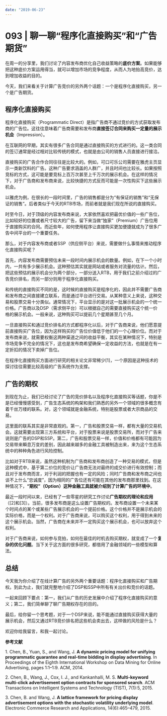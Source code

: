 ```yaml
---
date: "2019-06-23"
---  
```

      
# 093 | 聊一聊“程序化直接购买”和“广告期货”
在周一的分享里，我们讨论了内容发布商优化自己收益策略的**底价方案**。如果能够把这种底价方案运用得当，就可以增加市场的竞争程度，从而人为地抬高竞价，达到增加收益的目的。

今天，我们来看关于计算广告竞价的另外两个话题：一个是程序化直接购买，另一个是广告期货。

## 程序化直接购买

程序化直接购买（Programmatic Direct）是指广告商不通过竞价的方式获取发布商的广告位。这往往意味着广告商需要和发布商**直接签订合同来购买一定量的展示机会**（Impression）。

在互联网的早期，其实有很多广告合同是通过直接购买的方式进行的。这一类合同的签订通常是经过相对比较传统的模式，也就是由公司的销售人员直接进行接洽。

直接购买的广告合作合同往往是比较大的。例如，可口可乐公司需要在雅虎主页显示一类新饮料的广告。这种广告要求涵盖的人群广，并且时间也比较长。如果按照竞标的方式，这可能是要竞标上百万次甚至上千万次的展示机会。在这样的情况下，对于广告商和发布商来说，比较快捷的方式反而可能是一次性购买下这些展示机会。

以雅虎为例，在很长的一段时间里，广告的销售都是分为“有保证的销售”和“无保证的销售”。后者类似于今天的RTB市场，而前者就是我们现在所说的直接购买。

<!-- [[[read_end]]] -->

时至今日，对于顶级的内容发布商来说，大家依然喜欢把最优价值的一些广告位，比如较好的位置或者尺寸较大的广告，留下来当做“独家”（Premium）广告位用于直接购买的合同。而近些年，如何使用程序让直接购买更加便捷就成为了很多广告中间平台的一个重要任务。

那么，对于内容发布商或者SSP（供应侧平台）来说，需要做什么事情来推动程序化直接购买呢？

首先，内容发布商需要预估未来一段时间内展示机会的数量。例如，在下一个小时内，一共有多少展示机会。这种预估其实就是网站或者服务对流量的估计。然后，把这些预估的展示机会分为两个部分，一部分送入RTB，用于我们之前介绍过的广告竞价排名，而另一部分则用于程序化直接购买。

和传统的直接购买不同的是，这时候的直接购买是程序化的，因此并不需要广告商和发布商之间直接建立联系，而是通过平台进行交易。从某种意义上来说，这种交易和股票交易十分类似。通常情况下，平台显示的是对这一批展示机会的一个统一价格。广告商以及DSP（需求侧平台）可以根据自己的需要直接购买这个统一价格的展示机会。一般来说，这种购买可以提前几个星期甚至几个月。

一旦直接购买和通过竞价排名的方式都程序化以后，对于广告商来说，他们愿意提前直接购买广告位，因为这样购买的广告位价值低于他们的一个心理价位。而对于发布商来说，就需要权衡这两种渠道之间的收益平衡，其实在某种情况下，特别是市场竞争不完全的情况下，这也是发布商希望确保一定收益的方法，也就是在有一定折扣的情况下卖掉广告位。

在程序化直接购买方面进行研究的相关论文非常稀少\[1\]，一个原因是这种技术的探讨往往需要比较高级的广告系统作为支撑。

## 广告的期权

到现在为止，我们已经讨论了广告的竞价排名以及程序化直接购买等话题，你是不是已经慢慢感受到，广告生态系统的构架和我们熟悉的另外一个领域的很多概念有着千丝万缕的联系。对，这个领域就是金融系统，特别是股票或者大宗商品的交易。

这里面的联系其实是非常直观的。第一，广告和股票交易一样，都有大量的交易机会。这就需要出现第三方系统和平台，对于股票来说是股票交易所，而对于广告来说则是广告的DSP和SSP。第二，广告和股票交易一样，价值和价格都有可能因为交易带来瞬息万变的差别，因此越来越多的金融工具被制造出来，来为这个生态系统中的种种角色进行风险控制。

比如对于RTB来说，虽然这种机制为广告商和发布商创造了一种交易的模式，但是这种模式中，基于第二价位的竞价让广告商无法对最终的成交价进行有效控制；而且对于发布商而言，对于利润的把握也有一定的风险；同时广告商和发布商之间也谈不上什么“忠诚度”，因为相同的广告位还有可能在其他的发布商那里找到。在这种情况下，**“期权”（Option）这种金融工具就被介绍到了计算广告的环境中**。

最近一段时间以来，已经有了一些零星的研究工作讨论**广告期权的理论和应用**（\[2\]和\[3\]）。当前，很多发布商是这么设置广告期权的。发布商设置一个未来某个时间点的某个或某些广告展示机会的一个提前价格。这个价格并不是展示机会的实际价格，而是一个权利。对于广告商来说，可以购买这个权利，用于得到未来的这个展示机会。当然，广告商在未来并不一定购买这个展示机会，也可以放弃这个权利。

对于广告商来说，如何参与竞拍，如何在最佳的时机去购买期权，就变成了一个**复杂的优化问题**。当下关于这方面的很多研究，都借用了金融领域的一些模型和算法。

## 总结

今天我为你介绍了在线计算广告的另外两个重要话题：程序化直接购买和广告期权。到此为止，我们就完整地介绍了DSP和SSP中所有有关出价和竞价的话题。

一起来回顾下要点：第一，我们从广告的历史发展中介绍了程序化直接购买的意义；第二，我们简单聊了聊广告期权存在的目的。

最后，给你留一个思考题，对于一个DSP来说，能不能通过直接购买获得大量的展示机会，然后又通过RTB竞价排名把这些机会卖出去，这样做的风险是什么？

欢迎你给我留言，和我一起讨论。

**参考文献**

1\. Chen, B., Yuan, S., and Wang, J. **A dynamic pricing model for unifying programmatic guarantee and real-time bidding in display advertising**. In Proceedings of the Eighth International Workshop on Data Mining for Online Advertising, pages 1:1–1:9. ACM, 2014.

2\. Chen, B., Wang, J., Cox, I. J., and Kankanhalli, M. S. **Multi-keyword multi-click advertisement option contracts for sponsored search**. ACM Transactions on Intelligent Systems and Technology \(TIST\), 7\(1\):5, 2015.

3\. Chen, B. and Wang, J. **A lattice framework for pricing display advertisement options with the stochastic volatility underlying model**. Electronic Commerce Research and Applications, 14\(6\):465–479, 2015.